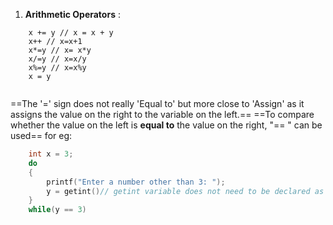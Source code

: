 1. **Arithmetic Operators** :
```
	x += y // x = x + y
	x++ // x=x+1
	x*=y // x= x*y
	x/=y // x=x/y
	x%=y // x=x%y
	x = y
	
```
==The '=' sign does not really 'Equal to' but more close to 'Assign' as it assigns the value on the right to the variable on the left.==
==To compare whether the value on the left is **equal to** the value on the right,  "\== " can be used== 
for eg:
```c
	int x = 3;
	do
	{
		printf("Enter a number other than 3: ");
		y = getint()// getint variable does not need to be declared as int
	}
	while(y == 3)
	
```